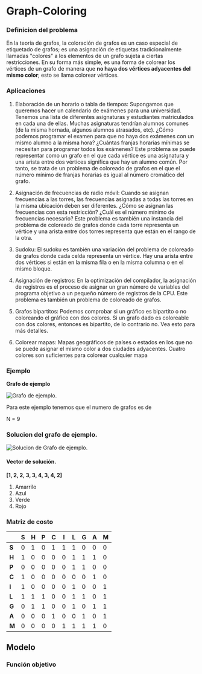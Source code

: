 # Graph-Coloring
### Definicion del problema ###

En la teoría de grafos, la coloración de grafos es un caso especial de etiquetado de grafos; es una asignación de etiquetas tradicionalmente llamadas "colores" a los elementos de un grafo sujeta a ciertas restricciones. En su forma más simple, es una forma de colorear los vértices de un grafo de manera que **no haya dos vértices adyacentes del mismo color**; esto se llama colorear vértices.

### Aplicaciones ###
1) Elaboración de un horario o tabla de tiempos: Supongamos que queremos hacer un calendario de exámenes para una universidad. Tenemos una lista de diferentes asignaturas y estudiantes matriculados en cada una de ellas. Muchas asignaturas tendrían alumnos comunes (de la misma hornada, algunos alumnos atrasados, etc). ¿Cómo podemos programar el examen para que no haya dos exámenes con un mismo alumno a la misma hora? ¿Cuántas franjas horarias mínimas se necesitan para programar todos los exámenes? Este problema se puede representar como un grafo en el que cada vértice es una asignatura y una arista entre dos vértices significa que hay un alumno común. Por tanto, se trata de un problema de coloreado de grafos en el que el número mínimo de franjas horarias es igual al número cromático del grafo.

2) Asignación de frecuencias de radio móvil: Cuando se asignan frecuencias a las torres, las frecuencias asignadas a todas las torres en la misma ubicación deben ser diferentes. ¿Cómo se asignan las frecuencias con esta restricción? ¿Cuál es el número mínimo de frecuencias necesario? Este problema es también una instancia del problema de coloreado de grafos donde cada torre representa un vértice y una arista entre dos torres representa que están en el rango de la otra.

3) Sudoku: El sudoku es también una variación del problema de coloreado de grafos donde cada celda representa un vértice. Hay una arista entre dos vértices si están en la misma fila o en la misma columna o en el mismo bloque.

4) Asignación de registros: En la optimización del compilador, la asignación de registros es el proceso de asignar un gran número de variables del programa objetivo a un pequeño número de registros de la CPU. Este problema es también un problema de coloreado de grafos.

5) Grafos bipartitos: Podemos comprobar si un gráfico es bipartito o no coloreando el gráfico con dos colores. Si un grafo dado es coloreable con dos colores, entonces es bipartito, de lo contrario no. Vea esto para más detalles.

6) Colorear mapas: Mapas geográficos de países o estados en los que no se puede asignar el mismo color a dos ciudades adyacentes. Cuatro colores son suficientes para colorear cualquier mapa

### Ejemplo ### 
**Grafo de ejemplo**

![Grafo de ejemplo.](https://github.com/TranquilinoHG/Metaheuristicas/blob/main/grafoSinResolver.png)  

Para este ejemplo tenemos que el numero de grafos es de 

N = 9


### Solucion del grafo de ejemplo.

![Solucion de Grafo de ejemplo.](https://github.com/TranquilinoHG/Metaheuristicas/blob/main/grafo.png)

#### Vector de solución.
**[1, 2, 2, 3, 3, 4, 3, 4, 2]**

1. Amarrilo  
2. Azul 
3. Verde
4. Rojo

### Matriz de costo ####


|  |S |H |P |C |I |L |G |A |M |
|--|--|--|--|--|--|--|--|--|--|
|**S** |0 |1 |0 |1 |1 |1 |0 |0 |0 |
|**H** |1 |0 |0 |0 |0 |1 |1 |1 |0 |
|**P** |0 |0 |0 |0 |0 |1 |1 |0 |0 |
|**C** |1 |0 |0 |0 |0 |0 |0 |1 |0 |
|**I** |1 |0 |0 |0 |0 |1 |0 |0 |1 |
|**L** |1 |1 |1 |0 |0 |1 |1 |0 |1 |
|**G** |0 |1 |1 |0 |0 |1 |0 |1 |1 |
|**A** |0 |0 |0 |1 |0 |0 |1 |0 |1 |
|**M** |0 |0 |0 |0 |1 |1 |1 |1 |0 |





## Modelo
### Función objetivo




